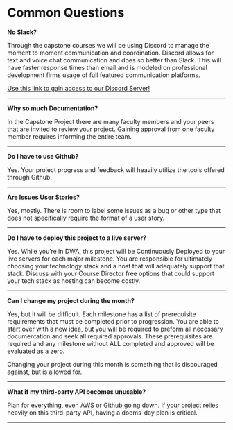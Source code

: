 # Common Questions

**No Slack?**

Through the capstone courses we will be using Discord to manage the moment to moment communication and coordination. Discord allows for text and voice chat communication and does so better than Slack. This will have faster response times than email and is modeled on professional development firms usage of full featured communication platforms. 

[Use this link to gain access to our Discord Server!](http://bit.ly/WDD_Discord)

---

**Why so much Documentation?**

In the Capstone Project there are many faculty members and your peers that are invited to review your project. Gaining approval from one faculty member requires informing the entire team.

---

**Do I have to use Github?**

Yes. Your project progress and feedback will heavily utilize the tools offered through Github.

---

**Are Issues User Stories?**


Yes, mostly. There is room to label some issues as a bug or other type that does not specifically require the format of a user story. 

---


**Do I have to deploy this project to a live server?**

Yes. While you’re in DWA, this project will be Continuously Deployed to your live servers for each major milestone. You are responsible for ultimately choosing your technology stack and a host that will adequately support that stack. Discuss with your Course Director free options that could support your tech stack as hosting can become costly.

---

**Can I change my project during the month?**

Yes, but it will be difficult. Each milestone has a list of prerequisite requirements that must be completed prior to progression. You are able to start over with a new idea, but you will be required to preform all necessary documentation and seek all required approvals. These prerequisites are required and any milestone without ALL completed and approved will be evaluated as a zero.

Changing your project during this month is something that is discouraged against, but is allowed for.

---

**What if my third-party API becomes unusable?**

Plan for everything, even AWS or Github going down. If your project relies heavily on this third-party API, having a dooms-day plan is critical.

---